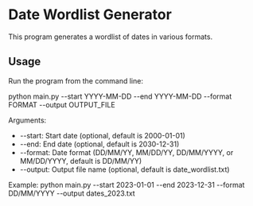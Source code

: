 # Date Wordlist Generator

This program generates a wordlist of dates in various formats.

## Usage

Run the program from the command line:

python main.py --start YYYY-MM-DD --end YYYY-MM-DD --format FORMAT --output OUTPUT_FILE

Arguments:
- --start: Start date (optional, default is 2000-01-01)
- --end: End date (optional, default is 2030-12-31)
- --format: Date format (DD/MM/YY, MM/DD/YY, DD/MM/YYYY, or MM/DD/YYYY, default is DD/MM/YY)
- --output: Output file name (optional, default is date_wordlist.txt)

Example:
python main.py --start 2023-01-01 --end 2023-12-31 --format DD/MM/YYYY --output dates_2023.txt